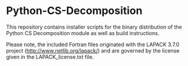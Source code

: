 # Python-CS-Decomposition
This repository contains installer scripts for the binary distribution of the Python CS Decomposition module as well as build instructions.

Please note, the included Fortran files originated with the LAPACK 3.7.0 project (http://www.netlib.org/lapack/) and are governed by the license given in the LAPACK_license.txt file.
